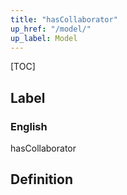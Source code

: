 ```yaml
---
title: "hasCollaborator"
up_href: "/model/"
up_label: Model
---
```


[TOC]

## Label

### English
hasCollaborator


## Definition



    
